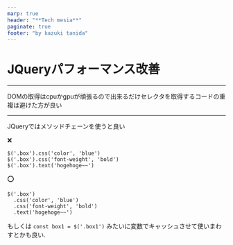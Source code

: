 ```yaml
---
marp: true
header: "**Tech mesia**"
paginate: true
footer: "by kazuki tanida"
---
```


<!-- prerender: true -->

# JQueryパフォーマンス改善

---

DOMの取得はcpuかgpuが頑張るので出来るだけセレクタを取得するコードの重複は避けた方が良い

---

JQueryではメソッドチェーンを使うと良い

❌
```
$('.box').css('color', 'blue')
$('.box').css('font-weight', 'bold')
$('.box').text('hogehoge~~')
```

⭕️
```
$('.box')
  .css('color', 'blue')
  .css('font-weight', 'bold')
  .text('hogehoge~~')
```

もしくは `const box1 = $('.box1')` みたいに変数でキャッシュさせて使いまわすとかも良い.
